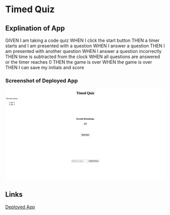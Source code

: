 # Timed Quiz
## Explination of App

GIVEN I am taking a code quiz
WHEN I click the start button
THEN a timer starts and I am presented with a question
WHEN I answer a question
THEN I am presented with another question
WHEN I answer a question incorrectly
THEN time is subtracted from the clock
WHEN all questions are answered or the timer reaches 0
THEN the game is over
WHEN the game is over
THEN I can save my initials and score


### Screenshot of Deployed App
![Screenshot](img/timed-quiz.png)

## Links
[Deployed App](https://jmarkamaya.github.io/Timed-Quiz/)
